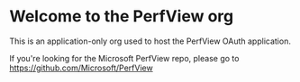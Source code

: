 # Welcome to the PerfView org

This is an application-only org used to host the PerfView OAuth application.

If you're looking for the Microsoft PerfView repo, please go to https://github.com/Microsoft/PerfView
